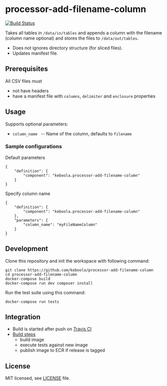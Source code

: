 # processor-add-filename-column

[![Build Status](https://travis-ci.org/keboola/processor-add-filename-column.svg?branch=master)](https://travis-ci.org/keboola/processor-add-filename-column)

Takes all tables in `/data/in/tables` and appends a column with the filename (column name optional) and stores the files to `/data/out/tables`. 

 - Does not ignores directory structure (for sliced files).
 - Updates manifest file.

## Prerequisites

All CSV files must

- not have headers
- have a manifest file with `columns`, `delimiter` and `enclosure` properties


## Usage
Supports optional parameters:

- `column_name ` -- Name of the column, defaults to `filename`


### Sample configurations

Default parameters

```
{  
    "definition": {
        "component": "keboola.processor-add-filename-column"
    }
}
```

Specify column name

```
{
    "definition": {
        "component": "keboola.processor-add-filename-column"
    },
    "parameters": {
    	"column_name": "myFileNameColumn"
	}
}

```

## Development
 
Clone this repository and init the workspace with following command:

```
git clone https://github.com/keboola/processor-add-filename-column
cd processor-add-filename-column
docker-compose build
docker-compose run dev composer install
```

Run the test suite using this command:

```
docker-compose run tests
```
 
## Integration
 - Build is started after push on [Travis CI](https://travis-ci.org/keboola/processor-add-filename-column)
 - [Build steps](https://github.com/keboola/processor-add-filename-column/blob/master/.travis.yml)
   - build image
   - execute tests against new image
   - publish image to ECR if release is tagged



## License

MIT licensed, see [LICENSE](./LICENSE) file.
